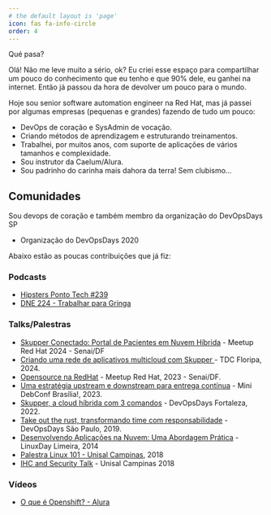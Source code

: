 ```yaml
---
# the default layout is 'page'
icon: fas fa-info-circle
order: 4
---
```


Qué pasa?

Olá! Não me leve muito a sério, ok? Eu criei esse espaço para compartilhar um pouco do conhecimento que eu tenho e que 90% dele, eu ganhei na internet. Então já passou da hora de devolver um pouco para o mundo.

Hoje sou senior software automation engineer na Red Hat, mas já passei por algumas empresas (pequenas e grandes) fazendo de tudo um pouco:

- DevOps de coração e SysAdmin de vocação.
- Criando métodos de aprendizagem e estruturando treinamentos.
- Trabalhei, por muitos anos, com suporte de aplicações de vários tamanhos e complexidade.
- Sou instrutor da Caelum/Alura.
- Sou padrinho do carinha mais dahora da terra! Sem clubismo…

## Comunidades

Sou devops de coração e também membro da organização do DevOpsDays SP

- Organização do DevOpsDays 2020

Abaixo estão as poucas contribuições que já fiz:

### Podcasts

- [Hipsters Ponto Tech #239](https://www.hipsters.tech/trello-jira-e-ferramentas-de-produtividade-hipsters-ponto-tech-239/)
- [DNE 224 - Trabalhar para Gringa](https://devnaestrada.com.br/2019/09/20/trabalhar-na-gringa.html)

### Talks/Palestras

- [Skupper Conectado: Portal de Pacientes em Nuvem Híbrida](https://www.meetup.com/red-hat-brasilia/events/301854117/?utm_medium=referral&utm_campaign=share-btn_savedevents_share_modal&utm_source=link) - Meetup Red Hat 2024 - Senai/DF
- [Criando uma rede de aplicativos multicloud com Skupper ](https://thedevconf.com/tdc/2024/florianopolis/trilha-cloud) - TDC Floripa, 2024.
- [Opensource na RedHat](https://docs.google.com/presentation/d/1NskYloP0d1sXtf_Ekp4bzwd9hUtJPoRQUpKAhGcWWsw/edit?usp=sharing) - Meetup Red Hat, 2023 - Senai/DF.
- [Uma estratégia upstream e downstream para entrega contínua](https://www.canva.com/design/DAFj8RRbWiU/fKDWxHCa5d4eb4wnf-mu3A/view?utm_content=DAFj8RRbWiU&utm_campaign=designshare&utm_medium=link&utm_source=homepage_design_menu) - Mini DebConf Brasília!, 2023.
- [Skupper, a cloud híbrida com 3 comandos](https://docs.google.com/presentation/d/14_mCGZnTVwQ7e7Puhfg1WscNTJqi2zk5tuMmnSLITKk/edit?usp=sharing) - DevOpsDays Fortaleza, 2022.
- [Take out the rust, transformando time com responsabilidade](https://youtu.be/lZOEdv_W7Ac?t=311) - DevOpsDays São Paulo, 2019.
- [Desenvolvendo Aplicações na Nuvem: Uma Abordagem Prática](https://www.facebook.com/linuxdayuniplimeira) - LinuxDay Limeira, 2014
- [Palestra Linux 101 - Unisal Campinas](https://github.com/rafaelvzago/linux-101-unisal), 2018
- [IHC and Security Talk](https://drive.google.com/file/d/1Wsh-InOzGSJCKkoc3RYq71EjrvyBdFlN/view?usp=sharing) - Unisal Campinas 2018

### Vídeos

- [O que é Openshift? - Alura](https://www.youtube.com/watch?v=B0vNhpeJZdw)
